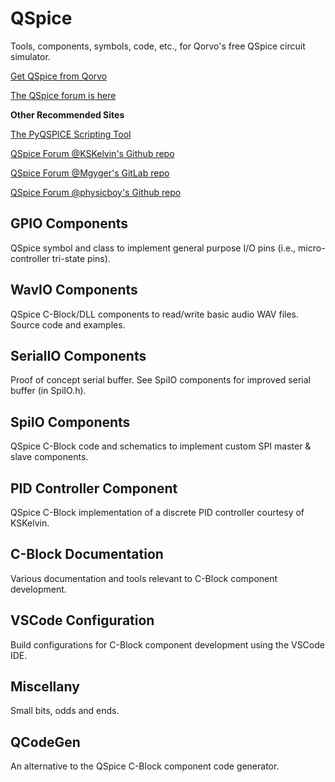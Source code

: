 # QSpice
Tools, components, symbols, code, etc., for Qorvo's free QSpice circuit simulator.

[Get QSpice from Qorvo](https://www.qorvo.com/)

[The QSpice forum is here](https://forum.qorvo.com/c/qspice/)

**Other Recommended Sites**

[The PyQSPICE Scripting Tool](https://github.com/Qorvo/PyQSPICE)

[QSpice Forum @KSKelvin's Github repo](https://github.com/KSKelvin-Github/Qspice/)

[QSpice Forum @Mgyger's GitLab repo](https://gitlab.com/mgyger/qspice-symbols/)

[QSpice Forum @physicboy's Github repo](https://github.com/physicboy/QSPICE)

## GPIO Components
QSpice symbol and class to implement general purpose I/O pins (i.e., micro-controller tri-state pins).

## WavIO Components
QSpice C-Block/DLL components to read/write basic audio WAV files.  Source code and examples.

## SerialIO Components
Proof of concept serial buffer.  See SpiIO components for improved serial buffer (in SpiIO.h).

## SpiIO Components
QSpice C-Block code and schematics to implement custom SPI master & slave components.

## PID Controller Component
QSpice C-Block implementation of a discrete PID controller courtesy of KSKelvin.

## C-Block Documentation
Various documentation and tools relevant to C-Block component development.

## VSCode Configuration
Build configurations for C-Block component development using the VSCode IDE.

## Miscellany
Small bits, odds and ends.

## QCodeGen
An alternative to the QSpice C-Block component code generator.
